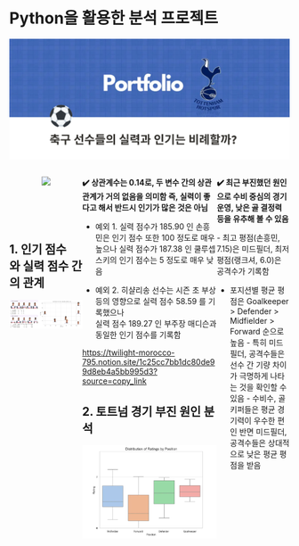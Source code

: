# Python을 활용한 분석 프로젝트


![메인 프로젝트 이미지](tott.png)

<div style="display: flex; justify-content: space-between;">
<div style="width: 48%;">
	
<p align="center">
  <a href="https://twilight-morocco-795.notion.site/1c25cc7bb1dc80de99d8eb4a5bb995d3?source=copy_link"target="_blank">
    <img src="https://img.shields.io/badge/python_project-D14836?style=for-the-badge&logo=python&logoColor=white"/>
  </a>
</p>
<br>
<br>
<br>

## 1. 인기 점수와 실력 점수 간의 관계

![프로젝트 이미지1](correlation.png)
</div>
<div style="width: 48%;">
  
**✔️ 상관계수는 0.14로, 두 변수 간의 상관관계가 거의 없음을 의미함
  즉, 실력이 좋다고 해서 반드시 인기가 많은 것은 아님**
<br>	

- 예외 1. 실력 점수가 185.90 인 손흥민은 인기 점수 또한 100 정도로 매우 높으나
	실력 점수가 187.38 인 쿨루셉스키의 인기 점수는 5 정도로 매우 낮음

- 예외 2. 히샬리송 선수는 시즌 초 부상 등의 영향으로 실력 점수 58.59 를 기록했으나  
	실력 점수 189.27 인 부주장 매디슨과 동일한 인기 점수를 기록함
 
https://twilight-morocco-795.notion.site/1c25cc7bb1dc80de99d8eb4a5bb995d3?source=copy_link

## 2. 토트넘 경기 부진 원인 분석

![프로젝트 이미지2](boxplot.png)
</div>
<div style="width: 48%;">


**✔️ 최근 부진했던 원인으로 수비 중심의 경기 운영, 낮은 골 결정력 등을 유추해 볼 수 있음**

- 최고 평점(손흥민, 7.15)은 미드필더, 최저 평점(랭크셔, 6.0)은 공격수가 기록함
- 포지션별 평균 평점은 Goalkeeper > Defender > Midfielder > Forward 순으로 높음
- 특히 미드필더, 공격수들은 선수 간 기량 차이가 극명하게 나타는 것을 확인할 수 있음
- 수비수, 골키퍼들은 평균 경기력이 우수한 편인 반면 미드필더, 공격수들은 상대적으로 낮은 평균 평점을 받음
